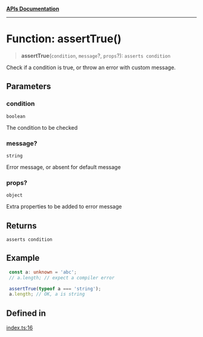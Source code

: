 [**APIs Documentation**](../README.md)

***

# Function: assertTrue()

> **assertTrue**(`condition`, `message`?, `props`?): `asserts condition`

Check if a condition is true, or throw an error with custom message.

## Parameters

### condition

`boolean`

The condition to be checked

### message?

`string`

Error message, or absent for default message

### props?

`object`

Extra properties to be added to error message

## Returns

`asserts condition`

## Example

```ts
 const a: unknown = 'abc';
 // a.length; // expect a compiler error

 assertTrue(typeof a === 'string');
 a.length; // OK, a is string
```

## Defined in

[index.ts:16](https://github.com/daidodo/condition/blob/b31130d86c9a53501789e496fa7e9513e735b40b/src/index.ts#L16)
